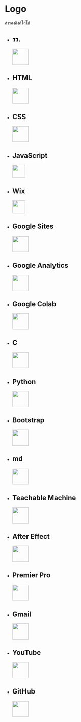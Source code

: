 # Logo <br>
สำรองลิงค์โลโก้

+ ## รร.
  [<img height=50px src="https://camo.githubusercontent.com/36052de59e4a53b2f2e8b357c25ce83f2beb34dd91e325202278d3ed61c64642/687474703a2f2f6e65772e726e6d2e61632e74682f77702d636f6e74656e742f75706c6f6164732f323031352f31322f726e6d2d6c6f676f2d2545302542382538322545302542382541442545302542382539412545302542382538322545302542382542322545302542382541372d3130323478313032342e706e67" />](https://camo.githubusercontent.com/36052de59e4a53b2f2e8b357c25ce83f2beb34dd91e325202278d3ed61c64642/687474703a2f2f6e65772e726e6d2e61632e74682f77702d636f6e74656e742f75706c6f6164732f323031352f31322f726e6d2d6c6f676f2d2545302542382538322545302542382541442545302542382539412545302542382538322545302542382542322545302542382541372d3130323478313032342e706e67)

+ ## HTML 
  [<img height=50px src="https://camo.githubusercontent.com/0a6ef04b1c423027658e0a15df6296f8b93a76459be3adc5ce69df27eaed7575/68747470733a2f2f63646e2e737667706f726e2e636f6d2f6c6f676f732f68746d6c2d352e737667" />](https://camo.githubusercontent.com/0a6ef04b1c423027658e0a15df6296f8b93a76459be3adc5ce69df27eaed7575/68747470733a2f2f63646e2e737667706f726e2e636f6d2f6c6f676f732f68746d6c2d352e737667)
+ ## CSS
  [<img height=50px src="https://camo.githubusercontent.com/367dd0be4d8a115eea884c2794dd1ab8751034782a4cf9f0d0c1155fd984a7d0/68747470733a2f2f63646e2e737667706f726e2e636f6d2f6c6f676f732f6373732d332e737667" />](https://camo.githubusercontent.com/367dd0be4d8a115eea884c2794dd1ab8751034782a4cf9f0d0c1155fd984a7d0/68747470733a2f2f63646e2e737667706f726e2e636f6d2f6c6f676f732f6373732d332e737667)
+ ## JavaScript
  [<img height=40px src="https://camo.githubusercontent.com/0c6adf0b34772f192a1c98b80ca013f2d69e954738b20062a114d9bbd245aab5/68747470733a2f2f63646e2e737667706f726e2e636f6d2f6c6f676f732f6a6176617363726970742e737667" />](https://camo.githubusercontent.com/0c6adf0b34772f192a1c98b80ca013f2d69e954738b20062a114d9bbd245aab5/68747470733a2f2f63646e2e737667706f726e2e636f6d2f6c6f676f732f6a6176617363726970742e737667)

+ ## Wix
  [<img height=40px src="https://camo.githubusercontent.com/156114cedbf850aaa4ec5064b9fcb76ab020ef7f67b65ccfee0b5416b2318ada/68747470733a2f2f75706c6f61642e77696b696d656469612e6f72672f77696b6970656469612f656e2f7468756d622f372f37362f5769782e636f6d5f776562736974655f6c6f676f2e7376672f3132303070782d5769782e636f6d5f776562736974655f6c6f676f2e7376672e706e67" />](https://camo.githubusercontent.com/156114cedbf850aaa4ec5064b9fcb76ab020ef7f67b65ccfee0b5416b2318ada/68747470733a2f2f75706c6f61642e77696b696d656469612e6f72672f77696b6970656469612f656e2f7468756d622f372f37362f5769782e636f6d5f776562736974655f6c6f676f2e7376672f3132303070782d5769782e636f6d5f776562736974655f6c6f676f2e7376672e706e67)
+ ## Google Sites
  [<img height=50px src="https://camo.githubusercontent.com/66dea3aa0f071aa02e08ae6071352e6b2aed940e9482f9b95a4a58a6db902588/68747470733a2f2f75706c6f61642e77696b696d656469612e6f72672f77696b6970656469612f636f6d6d6f6e732f7468756d622f312f31612f476f6f676c655f53697465735f323032305f4c6f676f2e7376672f3132303070782d476f6f676c655f53697465735f323032305f4c6f676f2e7376672e706e67" />](https://camo.githubusercontent.com/66dea3aa0f071aa02e08ae6071352e6b2aed940e9482f9b95a4a58a6db902588/68747470733a2f2f75706c6f61642e77696b696d656469612e6f72672f77696b6970656469612f636f6d6d6f6e732f7468756d622f312f31612f476f6f676c655f53697465735f323032305f4c6f676f2e7376672f3132303070782d476f6f676c655f53697465735f323032305f4c6f676f2e7376672e706e67)

+ ## Google Analytics
  [<img height=50px src="https://camo.githubusercontent.com/a74497d750228503aaacfbc7d7ffa88ff1de8243867607ac733aeac0e7de665b/68747470733a2f2f63646e2e737667706f726e2e636f6d2f6c6f676f732f676f6f676c652d616e616c79746963732e737667" />](https://camo.githubusercontent.com/a74497d750228503aaacfbc7d7ffa88ff1de8243867607ac733aeac0e7de665b/68747470733a2f2f63646e2e737667706f726e2e636f6d2f6c6f676f732f676f6f676c652d616e616c79746963732e737667)
+ ## Google Colab
  [<img height=50px src="https://camo.githubusercontent.com/911a3d881bd46228e504fe8256fb2332ea792d222132dda9ecea6551a1f36252/68747470733a2f2f75706c6f61642e77696b696d656469612e6f72672f77696b6970656469612f636f6d6d6f6e732f7468756d622f642f64302f476f6f676c655f436f6c61626f7261746f72795f5356475f4c6f676f2e7376672f3136303070782d476f6f676c655f436f6c61626f7261746f72795f5356475f4c6f676f2e7376672e706e67" />](https://camo.githubusercontent.com/911a3d881bd46228e504fe8256fb2332ea792d222132dda9ecea6551a1f36252/68747470733a2f2f75706c6f61642e77696b696d656469612e6f72672f77696b6970656469612f636f6d6d6f6e732f7468756d622f642f64302f476f6f676c655f436f6c61626f7261746f72795f5356475f4c6f676f2e7376672f3136303070782d476f6f676c655f436f6c61626f7261746f72795f5356475f4c6f676f2e7376672e706e67)

+ ## C
  [<img height=50px src="https://raw.githubusercontent.com/gilbarbara/logos/9f0858601cc8543b51c8eea0722dbab4a7c7a1f9/logos/c.svg" />](https://raw.githubusercontent.com/gilbarbara/logos/9f0858601cc8543b51c8eea0722dbab4a7c7a1f9/logos/c.svg)
+ ## Python
  [<img height=50px src="https://camo.githubusercontent.com/26043b6db7e2aee509448570c835702e9cd39397b53b18ac86b2b11090d08c26/68747470733a2f2f63646e2e737667706f726e2e636f6d2f6c6f676f732f707974686f6e2e737667" />](https://camo.githubusercontent.com/26043b6db7e2aee509448570c835702e9cd39397b53b18ac86b2b11090d08c26/68747470733a2f2f63646e2e737667706f726e2e636f6d2f6c6f676f732f707974686f6e2e737667)

+ ## Bootstrap
  [<img height=50px src="https://camo.githubusercontent.com/114a0bc512f4a3a808900d175b031a6dc0776a85bc6b1c5eaee3021b13581ab1/68747470733a2f2f63646e2e737667706f726e2e636f6d2f6c6f676f732f626f6f7473747261702e737667" />](https://camo.githubusercontent.com/114a0bc512f4a3a808900d175b031a6dc0776a85bc6b1c5eaee3021b13581ab1/68747470733a2f2f63646e2e737667706f726e2e636f6d2f6c6f676f732f626f6f7473747261702e737667)

+ ## md
  [<img height=50px src="https://camo.githubusercontent.com/7f65f69ad22ee0caca8ef19a8ba38d94f768b27bcd6b26e3440a429e1d54cfbf/68747470733a2f2f63646e2e737667706f726e2e636f6d2f6c6f676f732f6d61726b646f776e2e737667" />](https://camo.githubusercontent.com/7f65f69ad22ee0caca8ef19a8ba38d94f768b27bcd6b26e3440a429e1d54cfbf/68747470733a2f2f63646e2e737667706f726e2e636f6d2f6c6f676f732f6d61726b646f776e2e737667)

+ ## Teachable Machine
  [<img height=50px src="https://camo.githubusercontent.com/fbb007e12164278732d86d290f9dae77bf827e484123bfb6a63f473c36147333/68747470733a2f2f656e637279707465642d74626e302e677374617469632e636f6d2f696d616765733f713d74626e3a414e64394763517667394d78707a47446a61304233724f4e51437459364d4f6c6e6f35426f514155657726757371703d434155" />](https://camo.githubusercontent.com/fbb007e12164278732d86d290f9dae77bf827e484123bfb6a63f473c36147333/68747470733a2f2f656e637279707465642d74626e302e677374617469632e636f6d2f696d616765733f713d74626e3a414e64394763517667394d78707a47446a61304233724f4e51437459364d4f6c6e6f35426f514155657726757371703d434155)
 
+ ## After Effect
  [<img height=50px src="https://camo.githubusercontent.com/23a65407eb89b929e693d8a77adab1634c0259871925964dc3c7429255b75b8b/68747470733a2f2f656e637279707465642d74626e302e677374617469632e636f6d2f696d616765733f713d74626e3a414e643947635433703967304d49466c54473030733936377771774c764372333746686676366d516471737754786766626e593955473742783059467a354c3626733d3130" />](https://camo.githubusercontent.com/23a65407eb89b929e693d8a77adab1634c0259871925964dc3c7429255b75b8b/68747470733a2f2f656e637279707465642d74626e302e677374617469632e636f6d2f696d616765733f713d74626e3a414e643947635433703967304d49466c54473030733936377771774c764372333746686676366d516471737754786766626e593955473742783059467a354c3626733d3130)
+ ## Premier Pro
  [<img height=50px src="https://camo.githubusercontent.com/bcc0f86d5cd75b00938a701f9c41f650c133e6bf77fee6457418fa1cbf75e73e/68747470733a2f2f656e637279707465642d74626e302e677374617469632e636f6d2f696d616765733f713d74626e3a414e643947635167724b65737974504a6a5365524577546f346a78794d4762706d58515a4654536c317726757371703d434155" />](https://camo.githubusercontent.com/bcc0f86d5cd75b00938a701f9c41f650c133e6bf77fee6457418fa1cbf75e73e/68747470733a2f2f656e637279707465642d74626e302e677374617469632e636f6d2f696d616765733f713d74626e3a414e643947635167724b65737974504a6a5365524577546f346a78794d4762706d58515a4654536c317726757371703d434155)

+ ## Gmail
  [<img height=50px src="https://camo.githubusercontent.com/9f8403b6cb58d427fe1fcaafdf1cf00299d0bf2ef53b14a5e32e66ccf657876d/68747470733a2f2f63646e2e737667706f726e2e636f6d2f6c6f676f732f676f6f676c652d676d61696c2e737667" />](https://camo.githubusercontent.com/9f8403b6cb58d427fe1fcaafdf1cf00299d0bf2ef53b14a5e32e66ccf657876d/68747470733a2f2f63646e2e737667706f726e2e636f6d2f6c6f676f732f676f6f676c652d676d61696c2e737667)
+ ## YouTube
  [<img height=50px src="https://camo.githubusercontent.com/e82f14902b71f0cb280c20045358a4c15abecfa5ca5103dbe5e6e16a45794fbb/68747470733a2f2f63646e2e737667706f726e2e636f6d2f6c6f676f732f796f75747562652d69636f6e2e737667" />](https://camo.githubusercontent.com/e82f14902b71f0cb280c20045358a4c15abecfa5ca5103dbe5e6e16a45794fbb/68747470733a2f2f63646e2e737667706f726e2e636f6d2f6c6f676f732f796f75747562652d69636f6e2e737667)
+ ## GitHub
  [<img height=50px src="https://camo.githubusercontent.com/8f1a9069a99a957e04e69c6303aaa4bead511e4555ba32c097321230b75583d9/68747470733a2f2f63646e2e737667706f726e2e636f6d2f6c6f676f732f6769746875622d69636f6e2e737667" />](https://camo.githubusercontent.com/8f1a9069a99a957e04e69c6303aaa4bead511e4555ba32c097321230b75583d9/68747470733a2f2f63646e2e737667706f726e2e636f6d2f6c6f676f732f6769746875622d69636f6e2e737667)




